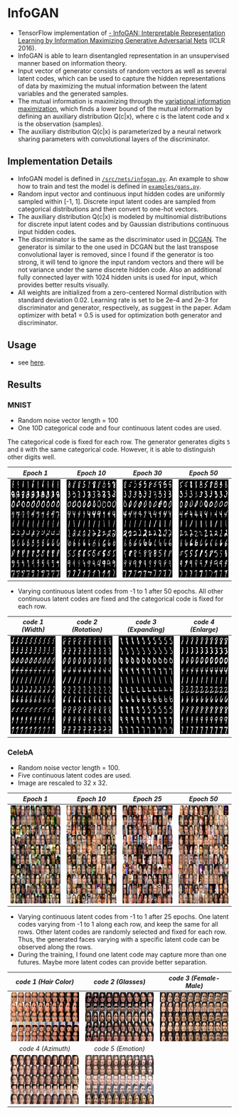 # InfoGAN

- TensorFlow implementation of [- InfoGAN: Interpretable Representation Learning by Information Maximizing Generative Adversarial Nets](https://arxiv.org/abs/1511.06434) (ICLR 2016). 
- InfoGAN is able to learn disentangled representation in an unsupervised manner based on information theory.
- Input vector of generator consists of random vectors as well as several latent codes, which can be used to capture the hidden representations of data by maximizing the mutual information between the latent variables and the generated samples.
- The mutual information is maximizing through the [variational information maximization](https://pdfs.semanticscholar.org/f586/4b47b1d848e4426319a8bb28efeeaf55a52a.pdf), which finds a lower bound of the mutual information by defining an auxiliary distribution Q(c|x), where c is the latent code and x is the observation (samples).
- The auxiliary distribution Q(c|x) is parameterized by a neural network sharing parameters with convolutional layers of the discriminator.
 

## Implementation Details
- InfoGAN model is defined in [`/src/nets/infogan.py`](/src/nets/infogan.py). An example to show how to train and test the model is defined in [`examples/gans.py`](../../examples/gans.py).
- Random input vector and continuous input hidden codes are uniformly sampled within [-1, 1]. Discrete input latent codes are sampled from categorical distributions and then convert to one-hot vectors.
- The auxiliary distribution Q(c|x) is modeled by multinomial distributions for discrete input latent codes and by Gaussian distributions continuous input hidden codes.
- The discriminator is the same as the discriminator used in [DCGAN](https://arxiv.org/abs/1511.06434). The generator is similar to the one used in DCGAN but the last transpose convolutional layer is removed, since I found if the generator is too strong, it will tend to ignore the input random vectors and there will be not variance under the same discrete hidden code. Also an additional fully connected layer with 1024 hidden units is used for input, which provides better results visually.
- All weights are initialized from a zero-centered Normal distribution with standard deviation 0.02. Learning rate is set to be 2e-4 and 2e-3 for discriminator and generator, respectively, as suggest in the paper. Adam optimizer with beta1 = 0.5 is used for optimization both generator and discriminator.


## Usage 
- see [here](https://github.com/conan7882/tf-gans/tree/develop#usage).

## Results
### MNIST
- Random noise vector length = 100
- One 10D categorical code and four continuous latent codes are used.

The categorical code is fixed for each row. The generator generates digits `5` and `8` with the same categorical code. However, it is able to distinguish other digits well.

*Epoch 1* | *Epoch 10* |*Epoch 30* | *Epoch 50* |
:--: | :---: | :--: | :---: | 
<img src = 'figs/mnist/generate_im_0.png' height = '220px' width = '220px'> | <img src = 'figs/mnist/generate_im_9.png' height = '220px' width = '220px'>|<img src = 'figs/mnist/generate_im_29.png' height = '220px' width = '220px'> | <img src = 'figs/mnist/generate_im_49.png' height = '220px' width = '220px'>

- Varying continuous latent codes from -1 to 1 after 50 epochs. All other continuous latent codes are fixed and the categorical code is fixed for each row.

*code 1 (Width)* | *code 2 (Rotation)* |*code 3 (Expanding)* | *code 4 (Enlarge)*
:--: | :---: | :--: | :--: | 
<img src = 'figs/mnist/interp_cont_1_49.png' height = '220px' width = '220px'> | <img src = 'figs/mnist/interp_cont_2_49.png' height = '220px' width = '220px'>|<img src = 'figs/mnist/interp_cont_3_49.png' height = '220px' width = '220px'>|<img src = 'figs/mnist/interp_cont_0_49.png' height = '220px' width = '220px'>|


### CelebA
- Random noise vector length = 100.
- Five continuous latent codes are used.
- Image are rescaled to 32 x 32.

*Epoch 1* | *Epoch 10* |*Epoch 25* | *Epoch 50* |
:--: | :---: | :--: | :---: | 
<img src = 'figs/face/random_sampling_0.png' height = '220px' width = '220px'> | <img src = 'figs/face/random_sampling_9.png' height = '220px' width = '220px'>|<img src = 'figs/face/random_sampling_24.png' height = '220px' width = '220px'> | <img src = 'figs/face/random_sampling_49.png' height = '220px' width = '220px'>


- Varying continuous latent codes from -1 to 1 after 25 epochs. One latent codes varying from -1 to 1 along each row, and keep the same for all rows. Other latent codes are randomly selected and fixed for each row. Thus, the generated faces varying with a specific latent code can be observed along the rows.
- During the training, I found one latent code may capture more than one futures. Maybe more latent codes can provide better separation.

*code 1 (Hair Color)* | *code 2 (Glasses)* |*code 3 (Female-Male)* | 
:--: | :---: | :--: | 
<img src = 'figs/face/interp_cont_0_46.png' height = '110px' width = '220px'> | <img src = 'figs/face/interp_cont_1_25.png' height = '110px' width = '220px'>|<img src = 'figs/face/interp_cont_2_30.png' height = '110px' width = '220px'>|
*code 4 (Azimuth)* | *code 5 (Emotion)* |
<img src = 'figs/face/interp_cont_3_41.png' height = '110px' width = '220px'> | <img src = 'figs/face/interp_cont_4_47.png' height = '110px' width = '220px'>|


